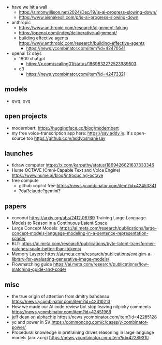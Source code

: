 - have we hit a wall
  - https://simonwillison.net/2024/Dec/19/is-ai-progress-slowing-down/
  - https://www.aisnakeoil.com/p/is-ai-progress-slowing-down
- anthropic
  - https://www.anthropic.com/research/alignment-faking
  - https://openai.com/index/deliberative-alignment/
  - building effective agents https://www.anthropic.com/research/building-effective-agents
    -   https://news.ycombinator.com/item?id=42470541
- openai 12 days
  - 1800 chatgpt
    - https://x.com/scaling01/status/1869832272523989503
  - o3
    - https://news.ycombinator.com/item?id=42473321

## models

- qwq, qvq

## open projects

- modernbert: https://huggingface.co/blog/modernbert
-  my free voice-transcription app here: https://say.addy.ie. It's open-source too https://github.com/addyosmani/say

## launches

- tldraw computer https://x.com/karpathy/status/1869426621637333346
- Hume OCTAVE (Omni-Capable Text and Voice Engine) https://www.hume.ai/blog/introducing-octave
- free compute
  - github copilot free https://news.ycombinator.com/item?id=42453341
  - ?oai?claude?gemini?

## papers

- coconut https://arxiv.org/abs/2412.06769 Training Large Language Models to Reason in a Continuous Latent Space
- Large Concept Models: https://ai.meta.com/research/publications/large-concept-models-language-modeling-in-a-sentence-representation-space/
- BLT: https://ai.meta.com/research/publications/byte-latent-transformer-patches-scale-better-than-tokens/
- Memory Layers: https://ai.meta.com/research/publications/evalgim-a-library-for-evaluating-generative-image-models/
- Flowmatching guide https://ai.meta.com/research/publications/flow-matching-guide-and-code/

## misc

- the true origin of attention from dmitry bahdanau https://news.ycombinator.com/item?id=42310213
- How we made our AI code review bot stop leaving nitpicky comments https://news.ycombinator.com/item?id=42451968
- jeff dean on alphachip https://news.ycombinator.com/item?id=42285128
- yc and power in SV https://commoncog.com/c/cases/y-combinator-power/
- Procedural knowledge in pretraining drives reasoning in large language models (arxiv.org) https://news.ycombinator.com/item?id=42289310
